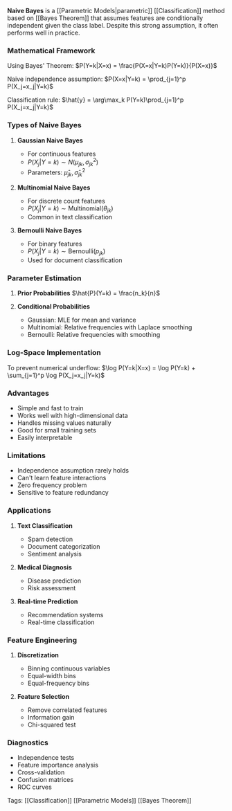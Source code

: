 **Naive Bayes** is a [[Parametric Models|parametric]] [[Classification]] method based on [[Bayes Theorem]] that assumes features are conditionally independent given the class label. Despite this strong assumption, it often performs well in practice.

### Mathematical Framework

Using Bayes' Theorem:
$P(Y=k|X=x) = \frac{P(X=x|Y=k)P(Y=k)}{P(X=x)}$

Naive independence assumption:
$P(X=x|Y=k) = \prod_{j=1}^p P(X_j=x_j|Y=k)$

Classification rule:
$\hat{y} = \arg\max_k P(Y=k)\prod_{j=1}^p P(X_j=x_j|Y=k)$

### Types of Naive Bayes

1. **Gaussian Naive Bayes**
   - For continuous features
   - $P(X_j|Y=k) \sim N(\mu_{jk}, \sigma_{jk}^2)$
   - Parameters: $\hat{\mu}_{jk}, \hat{\sigma}_{jk}^2$

2. **Multinomial Naive Bayes**
   - For discrete count features
   - $P(X_j|Y=k) \sim \text{Multinomial}(\theta_{jk})$
   - Common in text classification

3. **Bernoulli Naive Bayes**
   - For binary features
   - $P(X_j|Y=k) \sim \text{Bernoulli}(p_{jk})$
   - Used for document classification

### Parameter Estimation

1. **Prior Probabilities**
   $\hat{P}(Y=k) = \frac{n_k}{n}$

2. **Conditional Probabilities**
   - Gaussian: MLE for mean and variance
   - Multinomial: Relative frequencies with Laplace smoothing
   - Bernoulli: Relative frequencies with smoothing

### Log-Space Implementation
To prevent numerical underflow:
$\log P(Y=k|X=x) = \log P(Y=k) + \sum_{j=1}^p \log P(X_j=x_j|Y=k)$

### Advantages
- Simple and fast to train
- Works well with high-dimensional data
- Handles missing values naturally
- Good for small training sets
- Easily interpretable

### Limitations
- Independence assumption rarely holds
- Can't learn feature interactions
- Zero frequency problem
- Sensitive to feature redundancy

### Applications
1. **Text Classification**
   - Spam detection
   - Document categorization
   - Sentiment analysis

2. **Medical Diagnosis**
   - Disease prediction
   - Risk assessment

3. **Real-time Prediction**
   - Recommendation systems
   - Real-time classification

### Feature Engineering
1. **Discretization**
   - Binning continuous variables
   - Equal-width bins
   - Equal-frequency bins

2. **Feature Selection**
   - Remove correlated features
   - Information gain
   - Chi-squared test

### Diagnostics
- Independence tests
- Feature importance analysis
- Cross-validation
- Confusion matrices
- ROC curves

Tags:
[[Classification]]
[[Parametric Models]]
[[Bayes Theorem]]
